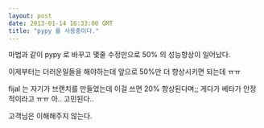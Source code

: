 ```yaml
---
layout: post
date: 2013-01-14 16:33:00 GMT
title: "pypy 를 사용중이다."
---
```

<p>마법과 같이 pypy 로 바꾸고 몇줄 수정만으로 50% 의 성능향상이 일어났다.</p>&#13;
<p>이제부터는 더러운일들을 해야하는데 앞으로 50%만 더 향상시키면 되는데 ㅠㅠ</p>&#13;
<p class="p1">fijal 는 자기가 브랜치를 만들었는데 이걸 쓰면 20% 향상된다며;; 게다가 베타가 안정적이라고 ㅠㅠ 아.. 고민된다..</p>&#13;
&#13;
<p class="p1">고객님은 이해해주지 않는다. </p> 